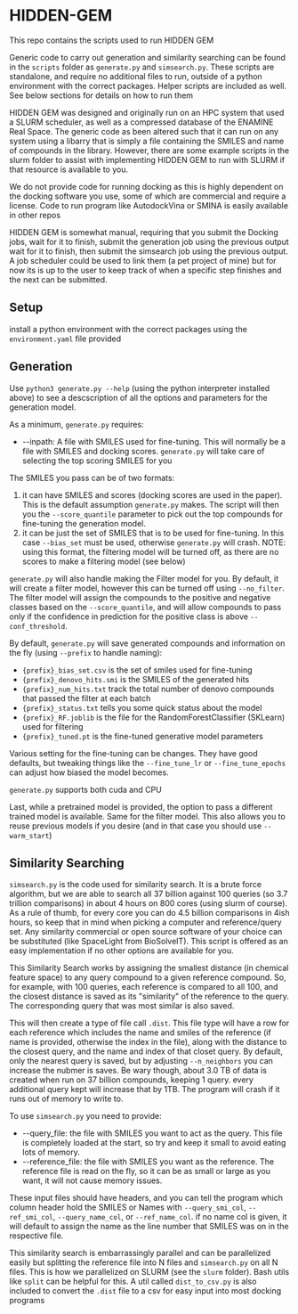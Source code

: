 # HIDDEN-GEM

This repo contains the scripts used to run HIDDEN GEM

Generic code to carry out generation and similarity searching can be found in the `scripts` folder
as `generate.py` and `simsearch.py`. These scripts are standalone, and require no additional files to run, outside
of a python environment with the correct packages. Helper scripts are included as well. See below sections
for details on how to run them

HIDDEN GEM was designed and originally run on an HPC system that used a SLURM scheduler, as well as a compressed
database of the ENAMINE Real Space. The generic code as been altered such that it can run on any system using a libarry 
that is simply a file containing the SMILES and name of compounds in the library.
However, there are some example scripts in the slurm folder to assist with implementing HIDDEN GEM to run with SLURM
if that resource is available to you.

We do not provide code for running docking as this is highly dependent on the docking software you use, some of which 
are commercial and require a license. Code to run program like AutodockVina or SMINA is easily available in other repos

HIDDEN GEM is somewhat manual, requiring that you submit the Docking jobs, wait for it to finish, submit the generation 
job using the previous output wait for it to finish, then submit the simsearch job using the previous output. A job 
scheduler could be used to link them (a pet project of mine) but for now its is up to the user to keep track of when a 
specific step finishes and the next can be submitted.

## Setup

install a python environment with the correct packages using the `environment.yaml` file provided

## Generation

Use `python3 generate.py --help` (using the python interpreter installed above) to see a descscription of all the
options and parameters for the generation model.

As a minimum, `generate.py` requires: 
 - --inpath: A file with SMILES used for fine-tuning. This will normally be a file with SMILES and docking scores. `generate.py` will take care of selecting the top scoring SMILES for you

The SMILES you pass can be of two formats:
 1. it can have SMILES and scores (docking scores are used in the paper). This is the default assumption `generate.py` makes.
The script will then you the `--score_quantile` parameter to pick out the top compounds for fine-tuning the generation model.
2. it can be just the set of SMILES that is to be used for fine-tuning. In this case `--bias_set` must be used, otherwise `generate.py` will crash.
NOTE: using this format, the filtering model will be turned off, as there are no scores to make a filtering model (see below)

`generate.py` will also handle making the Filter model for you. By default, it will create a filter model, however this can be turned off using `--no_filter`.
The filter model will assign the compounds to the positive and negative classes based on the `--score_quantile`, and will allow compounds to pass only if the confidence in prediction for the positive class is above `--conf_threshold`.

By default, `generate.py` will save generated compounds and information on the fly (using `--prefix` to handle naming):
 - `{prefix}_bias_set.csv` is the set of smiles used for fine-tuning
 - `{prefix}_denovo_hits.smi` is the SMILES of the generated hits
 - `{prefix}_num_hits.txt` track the total number of denovo compounds that passed the filter at each batch
 - `{prefix}_status.txt` tells you some quick status about the model
 - `{prefix}_RF.joblib` is the file for the RandomForestClassifier (SKLearn) used for filtering
 - `{prefix}_tuned.pt` is the fine-tuned generative model parameters

Various setting for the fine-tuning can be changes. They have good defaults, but tweaking things like the `--fine_tune_lr`
or `--fine_tune_epochs` can adjust how biased the model becomes.

`generate.py` supports both cuda and CPU

Last, while a pretrained model is provided, the option to pass a different trained model is available. 
Same for the filter model. This also allows you to reuse previous models if you desire (and in that case you should use `--warm_start`)

## Similarity Searching

`simsearch.py` is the code used for similarity search. It is a brute force algorithm, but we are able to search all 37 
billion against 100 queries (so 3.7 trillion comparisons) in about 4 hours on 800 cores (using slurm of course). 
As a rule of thumb, for every core you can do 4.5 billion comparisons in 4ish hours, so keep that in mind when picking 
a computer and reference/query set.
Any similarity commercial or open source software of your choice can be substituted (like SpaceLight from BioSolveIT). 
This script is offered as an easy implementation if no other options are available for you. 

This Similarity Search works by assigning the smallest distance (in chemical feature space) to any query compound to a 
given reference compound. So, for example, with 100 queries, each reference is compared to all 100, and the closest 
distance is saved as its "similarity" of the reference to the query. The corresponding query that was most similar is also saved.

This will then create a type of file call `.dist`. This file type will have a row for each reference which includes the name and smiles of the reference (if name is provided, otherwise the index in the file), along with the distance to the closest query, and the name and index of that closet query. 
By default, only the nearest query is saved, but by adjusting `--n_neighbors` you can increase the nubmer is saves. Be wary though, about 3.0 TB of data is created when run on 37 billion compounds, keeping 1 query. every additional query kept will increase that by 1TB. The program will crash if it runs out of memory to write to.

To use `simsearch.py` you need to provide:
 - --query_file: the file with SMILES you want to act as the query. This file is completely loaded at the start, so try and keep it small to avoid eating lots of memory.
 - --reference_file: the file with SMILES you want as the reference. The reference file is read on the fly, so it can be as small or large as you want, it will not cause memory issues.

These input files should have headers, and you can tell the program which column header hold the SMILES or Names with `--query_smi_col`, `--ref_smi_col`, `--query_name_col`, or `--ref_name_col`.
if no name col is given, it will default to assign the name as the line number that SMILES was on in the respective file. 

This similarity search is embarrassingly parallel and can be parallelized easily but splitting the reference file into N files and `simsearch.py` on all N files.
This is how we parallelized on SLURM (see the `slurm` folder). Bash utils like `split` can be helpful for this. A util called `dist_to_csv.py` is also included to convert the `.dist` file to a csv for easy input into most docking programs